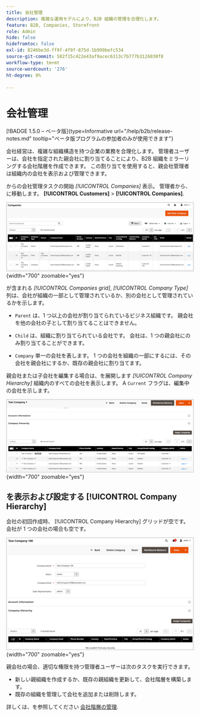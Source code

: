 ```yaml
---
title: 会社管理
description: 複雑な運用モデルにより、B2B 組織の管理を合理化します。
feature: B2B, Companies, Storefront
role: Admin
hide: false
hidefromtoc: false
exl-id: 8246be3d-ff9f-4f9f-875d-1b999befc534
source-git-commit: 582f15c422e43af9acec6313c7b777b3126030f8
workflow-type: tm+mt
source-wordcount: '276'
ht-degree: 0%

---
```


# 会社管理

[!BADGE 1.5.0 – ベータ版]{type=Informative url="/help/b2b/release-notes.md" tooltip="ベータ版プログラムの参加者のみが使用できます"}

会社経営は、複雑な組織構造を持つ企業の業務を合理化します。 管理者ユーザーは、会社を指定された親会社に割り当てることにより、B2B 組織をミラーリングする会社階層を作成できます。 この割り当てを使用すると、親会社管理者は組織内の会社を表示および管理できます。

からの会社管理タスクの開始 *[!UICONTROL Companies]* 表示。 管理者から、に移動します。  **[!UICONTROL Customers]** > **[!UICONTROL Companies]**.

![B2B 会社管理グリッド](./assets/companies-grid-view.png){width="700" zoomable="yes"}

が含まれる *[!UICONTROL Companies grid]*, *[!UICONTROL Company Type]* 列は、会社が組織の一部として管理されているか、別の会社として管理されているかを示します。

- `Parent` は、1 つ以上の会社が割り当てられているビジネス組織です。 親会社を他の会社の子として割り当てることはできません。

- `Child` は、組織に割り当てられている会社です。 会社は、1 つの親会社にのみ割り当てることができます。

- `Company` 単一の会社を表します。 1 つの会社を組織の一部にするには、その会社を親会社にするか、既存の親会社に割り当てます。

親会社または子会社を編集する場合は、を展開します *[!UICONTROL Company Hierarchy]* 組織内のすべての会社を表示します。 A `Current` フラグは、編集中の会社を示します。

![B2B 会社階層グリッド](./assets/company-detail-hierarchy-current-flag.png){width="700" zoomable="yes"}


## を表示および設定する [!UICONTROL Company Hierarchy]

会社の初回作成時、 [!UICONTROL Company Hierarchy] グリッドが空です。 会社が 1 つの会社の場合も空です。

![B2B 会社階層グリッド](./assets/company-hierarchy-grid.png){width="700" zoomable="yes"}

親会社の場合、適切な権限を持つ管理者ユーザーは次のタスクを実行できます。

- 新しい親組織を作成するか、既存の親組織を更新して、会社階層を構築します。
- 既存の組織を管理して会社を追加または削除します。

詳しくは、を参照してください [会社階層の管理](assign-companies.md).
